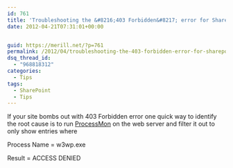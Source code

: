 ```yaml
---
id: 761
title: 'Troubleshooting the &#8216;403 Forbidden&#8217; error for SharePoint &#038; ASP.NET Apps'
date: 2012-04-21T07:31:01+00:00


guid: https://merill.net/?p=761
permalink: /2012/04/troubleshooting-the-403-forbidden-error-for-sharepoint-asp-net-apps/
dsq_thread_id:
  - "968818312"
categories:
  - Tips
tags:
  - SharePoint
  - Tips
---
```

If your site bombs out with 403 Forbidden error one quick way to identify the root cause is to run <a href="http://technet.microsoft.com/en-us/sysinternals/bb896645">ProcessMon</a> on the web server and filter it out to only show entries where

Process Name = w3wp.exe

Result = ACCESS DENIED